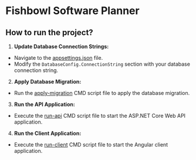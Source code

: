 # Fishbowl Software Planner
## How to run the project?
1. **Update Database Connection Strings:**
  - Navigate to the [appsettings.json](./src/Server/FishbowlSoftware.Planner.API/appsettings.json) file.
  - Modify the `DatabaseConfig.ConnectionString` section with your database connection string.

2. **Apply Database Migration:**  
- Run the [apply-migration](./src/Server/FishbowlSoftware.Planner.DbMigrator/Scripts/apply-migration.cmd) CMD script file to apply the database migration.

3. **Run the API Application:**
- Execute the [run-api](./scripts/run-api.cmd) CMD script file to start the ASP.NET Core Web API application.

4. **Run the Client Application:**
- Execute the [run-client](./scripts/run-client.cmd) CMD script file to start the Angular client application.
